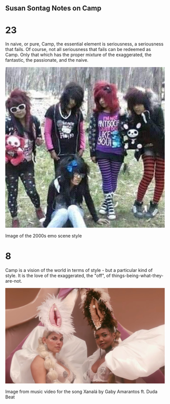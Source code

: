 ## Susan Sontag Notes on Camp

# 23  
In naive, or pure, Camp, the essential element is seriousness, a seriousness that fails. Of course, not all seriousness that fails can be redeemed as Camp. Only that which has the proper mixture of the exaggerated, the fantastic, the passionate, and the naive.  

![group of five people wearing early 2000s emo scene fashion.](2000Emo.jpeg)  

Image of the 2000s emo scene style 

# 8  
Camp is a vision of the world in terms of style - but a particular kind of style. It is the love of the exaggerated, the "off", of things-being-what-they-are-not.  

![two women dressed lavishly and wearing hats resembling female gentalia](vaghats.jpg)  

Image from music video for the song Xanalá by Gaby Amarantos ft. Duda Beat
